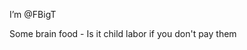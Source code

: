 I’m @FBigT

Some brain food - Is it child labor if you don't pay them

<!---
FBigT/FBigT is a ✨ special ✨ repository because its `README.md` (this file) appears on your GitHub profile.
You can click the Preview link to take a look at your changes.
--->

